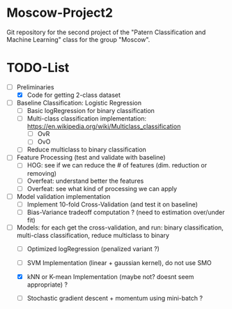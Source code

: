 # Moscow-Project2

Git repository for the second project of the "Patern Classification and Machine Learning" class for the group "Moscow". 

# TODO-List
- [ ] Preliminaries
	- [x] Code for getting 2-class dataset 
	
- [ ] Baseline Classification: Logistic Regression
	- [ ] Basic logRegression for binary classification
	- [ ] Multi-class classification implementation: https://en.wikipedia.org/wiki/Multiclass_classification
		- [ ] OvR
		- [ ] OvO
	- [ ] Reduce multiclass to binary classification 

- [ ] Feature Processing (test and validate with baseline)
	- [ ] HOG: see if we can reduce the # of features (dim. reduction or removing)
	- [ ] Overfeat: understand better the features
	- [ ] Overfeat: see what kind of processing we can apply 

- [ ] Model validation implementation
	- [ ] Implement 10-fold Cross-Validation (and test it on baseline)
	- [ ] Bias-Variance tradeoff computation ? (need to estimation over/under fit)

- [ ] Models: for each get the cross-validation, and run: binary classification, multi-class classification, reduce multiclass to binary
	- [ ] Optimized logRegression (penalized variant ?)
	- [ ] SVM Implementation (linear + gaussian kernel), do not use SMO
	- [x] kNN or K-mean Implementation (maybe not? doesnt seem appropriate) ?
	- [ ] Stochastic gradient descent + momentum using mini-batch ?


